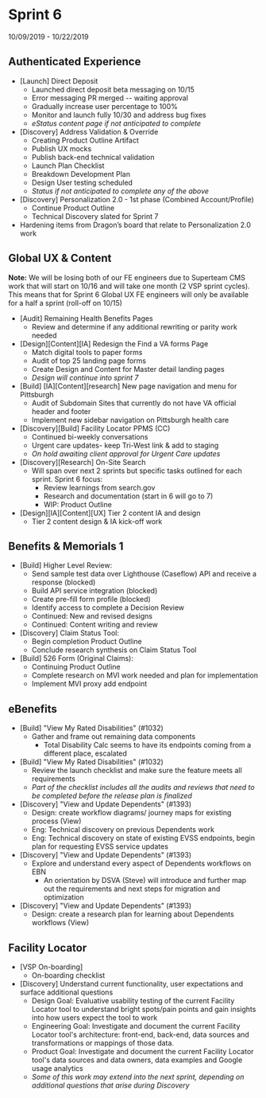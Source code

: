 # Sprint 6
10/09/2019 - 10/22/2019

## Authenticated Experience
- [Launch] Direct Deposit 
  - Launched direct deposit beta messaging on 10/15
  - Error messaging PR merged -- waiting approval
  - Gradually increase user percentage  to 100% 
  - Monitor and launch fully 10/30 and address bug fixes
  - _eStatus content page if not anticipated to complete_
- [Discovery] Address Validation & Override 
  - Creating Product Outline Artifact
  - Publish UX mocks 
  - Publish back-end technical validation 
  - Launch Plan Checklist
  - Breakdown Development Plan
  - Design User testing scheduled
  - _Status if not anticipated to complete any of the above_
- [Discovery] Personalization 2.0 - 1st phase (Combined Account/Profile)
  - Continue Product Outline
  - Technical Discovery slated for Sprint 7
- Hardening items from Dragon’s board that relate to Personalization 2.0 work


## Global UX & Content
**Note:**  We will be losing both of our FE engineers due to Superteam CMS work that will start on 10/16 and will take one month (2 VSP sprint cycles).  This means that for Sprint 6 Global UX FE engineers will only be available for a half a sprint (roll-off on 10/15)

- [Audit] Remaining Health Benefits Pages 
  - Review and determine if any additional rewriting or parity work needed
- [Design][Content][IA] Redesign the Find a VA forms Page
  - Match digital tools to paper forms
  - Audit of top 25 landing page forms 
  - Create Design and Content for Master detail landing pages 
  - _Design will continue into sprint 7_ 
- [Build] [IA][Content][research] New page navigation and menu for Pittsburgh 
  - Audit of Subdomain Sites that currently do not have VA official header and footer
  - Implement new sidebar navigation on Pittsburgh health care
- [Discovery][Build] Facility Locator PPMS (CC)
  - Continued bi-weekly conversations
  - Urgent care updates- keep Tri-West link & add to staging 
  - _On hold awaiting client approval for Urgent Care updates_
- [Discovery][Research] On-Site Search
  - Will span over next 2 sprints but specific tasks outlined for each sprint.  Sprint 6 focus:
    - Review learnings from search.gov
    - Research and documentation (start in 6 will go to 7)
    - WIP:  Product Outline
- [Design][IA][Content][UX] Tier 2 content IA and design
  - Tier 2 content design & IA kick-off work


## Benefits & Memorials 1

- [Build] Higher Level Review:
  - Send sample test data over Lighthouse (Caseflow) API and receive a response (blocked)
  - Build API service integration (blocked)
  - Create pre-fill form profile (blocked)
  - Identify access to complete a Decision Review 
  - Continued: New and revised designs
  - Continued: Content writing and review
- [Discovery] Claim Status Tool:
  - Begin completion Product Outline
  - Conclude research synthesis on Claim Status Tool 
- [Build] 526 Form (Original Claims):
  - Continuing Product Outline
  - Complete research on MVI work needed and plan for implementation
  - Implement MVI proxy add endpoint


## eBenefits

- [Build] "View My Rated Disabilities" (#1032)
  - Gather and frame out remaining data components
    - Total Disability Calc seems to have its endpoints coming from a different place, escalated 
- [Build] "View My Rated Disabilities" (#1032)
  - Review the launch checklist and make sure the feature meets all requirements
  - _Part of the checklist includes all the audits and reviews that need to be completed before the release plan is finalized_
- [Discovery] "View and Update Dependents" (#1393)
  - Design: create workflow diagrams/ journey maps for existing process (View)
  - Eng: Technical discovery on previous Dependents work
  - Eng: Technical discovery on state of existing EVSS endpoints, begin plan for requesting EVSS service updates
- [Discovery] "View and Update Dependents" (#1393)
  - Explore and understand every aspect of Dependents workflows on EBN
    - An orientation by DSVA (Steve) will introduce and further map out the requirements and next steps for migration and optimization
- [Discovery] "View and Update Dependents" (#1393)
  - Design: create a research plan for learning about Dependents workflows (View)
  
 ## Facility Locator
 
- [VSP On-boarding] 
  - On-boarding checklist
- [Discovery] Understand current functionality, user expectations and surface additional questions
  - Design Goal: Evaluative usability testing of the current Facility Locator tool to understand bright spots/pain points and gain insights into how users expect the tool to work 
  - Engineering Goal: Investigate and document the current Facility Locator tool's architecture: front-end, back-end, data sources and transformations or mappings of those data.
  - Product Goal: Investigate and document the current Facility Locator tool's data sources and data owners, data examples and Google usage analytics 
  - _Some of this work may extend into the next sprint, depending on additional questions that arise during Discovery_

